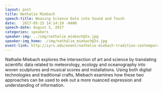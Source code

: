 ```yaml
---
layout: post
title: Nathalie Miebach
speech-title: Weaving Science Data into Sound and Touch
date:   2017-05-15 14:14:19 -0400
speech-date: August 5, 2017
categories: speakers
speaker-img: ../img/nathalie_miebach@2x.jpg
speaker-img_home: ./img/nathalie_miebach@2x.jpg
event-link: http://iyrs.edu/event/nathalie-miebach-tradition-contemporary-design/
---
```

Nathalie Miebach explores the intersection of art and science by translating scientific data related to meteorology, ecology and oceanography into woven sculptures and musical scores and installations. Using both digital technologies and traditional crafts, Miebach examines how these two approaches can be used to eek out a more nuanced expression and understanding of information.
